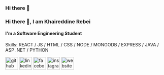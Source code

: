 ### Hi there 👋

### Hi there 👋, I am Khaireddine Rebei
#### I'm a Software Engineering Student



Skills: REACT / JS / HTML / CSS / NODE / MONGODB / EXPRESS / JAVA / ASP .NET / PYTHON


[<img src='https://cdn.jsdelivr.net/npm/simple-icons@3.0.1/icons/github.svg' alt='github' height='40'>](https://github.com/khaireddinee)  [<img src='https://cdn.jsdelivr.net/npm/simple-icons@3.0.1/icons/linkedin.svg' alt='linkedin' height='40'>](https://www.linkedin.com/in/khaireddine-rebei-063392237/)  [<img src='https://cdn.jsdelivr.net/npm/simple-icons@3.0.1/icons/facebook.svg' alt='facebook' height='40'>](https://www.facebook.com/khaireddine.rebei)  [<img src='https://cdn.jsdelivr.net/npm/simple-icons@3.0.1/icons/instagram.svg' alt='instagram' height='40'>](https://www.instagram.com/khaireddine_rebei/)  [<img src='https://cdn.jsdelivr.net/npm/simple-icons@3.0.1/icons/icloud.svg' alt='website' height='40'>](https://khaireddinerebei.me)  


